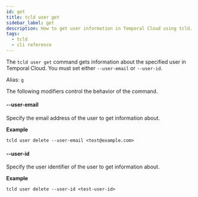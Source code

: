 ```yaml
---
id: get
title: tcld user get
sidebar_label: get
description: How to get user information in Temporal Cloud using tcld.
tags:
  - tcld
  - cli reference
---
```


The `tcld user get` command gets information about the specified user in Temporal Cloud.
You must set either `--user-email` or `--user-id`.

Alias: `g`

The following modifiers control the behavior of the command.

#### --user-email

Specify the email address of the user to get information about.

**Example**

```command
tcld user delete --user-email <test@example.com>
```

#### --user-id

Specify the user identifier of the user to get information about.

**Example**

```command
tcld user delete --user-id <test-user-id>
```
